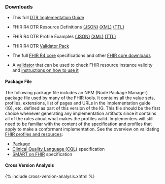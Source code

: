 ### Downloads
* This full [DTR Implementation Guide](full-ig.zip)
* FHIR R4 DTR Resource Definitions [(JSON)](definitions.json.zip) [(XML)](definitions.xml.zip) [(TTL)](definitions.ttl.zip)
* FHIR R4 DTR Profile Examples [(JSON)](examples.json.zip) [(XML)](examples.xml.zip) [(TTL)](examples.ttl.zip)
* FHIR R4 DTR [Validator Pack](validator-hl7.fhir.us.davinci-dtr.pack)

* The full [FHIR R4 core]({{site.data.fhir.path}}fhir-spec.zip) specifications and other [FHIR core downloads]({{site.data.fhir.path}}downloads.html)
* A [validator](https://fhir.github.io/latest-ig-validator/org.hl7.fhir.validator.jar) that can be used to check FHIR resource instance validity and [instructions on how to use it](https://confluence.hl7.org/display/FHIR/Using+the+FHIR+Validator)

#### Package File
The following package file includes an NPM  (Node Package Manager) package file used by many of the FHIR tools. It contains all the value sets, profiles, extensions, list of pages and URLs in the implementation guide (IG), etc. defined as part of this version of the IG. This file should be the first choice whenever generating any implementation artifacts since it contains all of the rules about what makes the profiles valid. Implementers will still need to be familiar with the content of the specification and profiles that apply to make a conformant implementation. See the overview on validating <a href="http://hl7.org/fhir/R4/validation.html">FHIR profiles and resources</a>:

* [Package](package.tgz)
* [Clinical Quality Language (CQL)](https://hl7.org/fhir/uv/sdc/STU3/full-ig.zip) specification
* [SMART on FHIR](http://www.hl7.org/fhir/smart-app-launch/full-ig.zip) specification

#### Cross Version Analysis

{% include cross-version-analysis.xhtml %}
